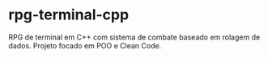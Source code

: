 # rpg-terminal-cpp
RPG de terminal em C++ com sistema de combate baseado em rolagem de dados. Projeto focado em POO e Clean Code. 
